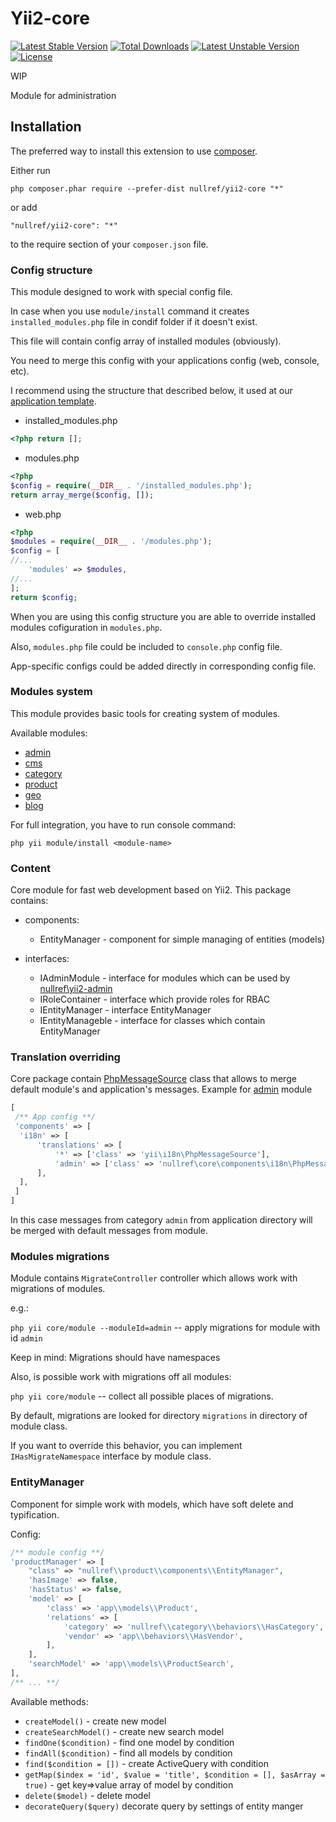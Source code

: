 # Yii2-core

[![Latest Stable Version](https://poser.pugx.org/nullref/yii2-core/v/stable)](https://packagist.org/packages/nullref/yii2-core) [![Total Downloads](https://poser.pugx.org/nullref/yii2-core/downloads)](https://packagist.org/packages/nullref/yii2-core) [![Latest Unstable Version](https://poser.pugx.org/nullref/yii2-core/v/unstable)](https://packagist.org/packages/nullref/yii2-core) [![License](https://poser.pugx.org/nullref/yii2-core/license)](https://packagist.org/packages/nullref/yii2-core)

WIP

Module for administration

## Installation

The preferred way to install this extension to use [composer](http://getcomposer.org/download/).

Either run

```
php composer.phar require --prefer-dist nullref/yii2-core "*"
```

or add

```
"nullref/yii2-core": "*"
```

to the require section of your `composer.json` file.

### Config structure

This module designed to work with special config file.

In case when you use `module/install` command it creates `installed_modules.php` file in condif folder if it doesn't exist.

This file will contain config array of installed modules (obviously).

You need to merge this config with your applications config (web, console, etc). 

I recommend using the structure that described below, it used at our [application template](https://github.com/NullRefExcep/yii2-boilerplate).

- installed_modules.php
```php
<?php return [];
```
- modules.php
```php
<?php 
$config = require(__DIR__ . '/installed_modules.php');
return array_merge($config, []);
```
- web.php
```php
<?php
$modules = require(__DIR__ . '/modules.php');
$config = [
//...
    'modules' => $modules,
//...
];
return $config;
```

When you are using this config structure you are able to override installed modules cofiguration in `modules.php`.

Also, `modules.php` file could be included to `console.php` config file.

App-specific configs could be added directly in corresponding config file.

### Modules system

This module provides basic tools for creating system of modules.

Available modules:

 - [admin](https://github.com/NullRefExcep/yii2-admin)
 - [cms](https://github.com/NullRefExcep/yii2-cms)
 - [category](https://github.com/NullRefExcep/yii2-category)
 - [product](https://github.com/NullRefExcep/yii2-product)
 - [geo](https://github.com/NullRefExcep/yii2-geo)
 - [blog](https://github.com/NullRefExcep/yii2-blog)
 
For full integration, you have to run console command:

```
php yii module/install <module-name>
```

### Content

Core module for fast web development based on Yii2.
This package contains:

- components:
    * EntityManager - component for simple managing of entities (models)

- interfaces:
    * IAdminModule - interface for modules which can be used by [nullref\yii2-admin](https://github.com/NullRefExcep/yii2-admin)
    * IRoleContainer - interface which provide roles for RBAC
    * IEntityManager - interface EntityManager
    * IEntityManageble - interface for classes which contain EntityManager
 

### Translation overriding

Core package contain [PhpMessageSource](https://github.com/NullRefExcep/yii2-core/blob/master/src/components/i18n/PhpMessageSource.php) class that allows to merge default module's and application's messages.
Example for [admin](https://github.com/NullRefExcep/yii2-admin) module
```php
[
 /** App config **/
 'components' => [
  'i18n' => [
      'translations' => [
          '*' => ['class' => 'yii\i18n\PhpMessageSource'],
          'admin' => ['class' => 'nullref\core\components\i18n\PhpMessageSource'],
      ],
  ],
 ]
]
```

In this case messages from category `admin` from application directory will be merged with default messages from module.

### Modules migrations

Module contains `MigrateController` controller which allows work with migrations of modules.

e.g.:

`php yii core/module --moduleId=admin` -- apply migrations for module with id `admin`

Keep in mind: Migrations should have namespaces

Also, is possible work with migrations off all modules:

`php yii core/module` -- collect all possible places of migrations.

By default, migrations are looked for directory `migrations` in directory of module class.

If you want to override this behavior, you can implement `IHasMigrateNamespace` interface by module class.


### EntityManager

Component for simple work with models, which have soft delete and typification.

Config:
```php
/** module config **/
'productManager' => [
    "class" => "nullref\\product\\components\\EntityManager",
    'hasImage' => false,
    'hasStatus' => false,
    'model' => [
        'class' => 'app\\models\\Product',
        'relations' => [
            'category' => 'nullref\\category\\behaviors\\HasCategory',
            'vendor' => 'app\\behaviors\\HasVendor',
        ],
    ],
    'searchModel' => 'app\\models\\ProductSearch',
],
/** ... **/
```

Available methods:

- `createModel()` - create new model
- `createSearchModel()` - create new search model
- `findOne($condition)` - find one model by condition
- `findAll($condition)` - find all models by condition
- `find($condition = [])` - create ActiveQuery with condition
- `getMap($index = 'id', $value = 'title', $condition = [], $asArray = true)` - get key=>value array of model by condition
- `delete($model)` - delete model
- `decorateQuery($query)` decorate query by settings of entity manger

